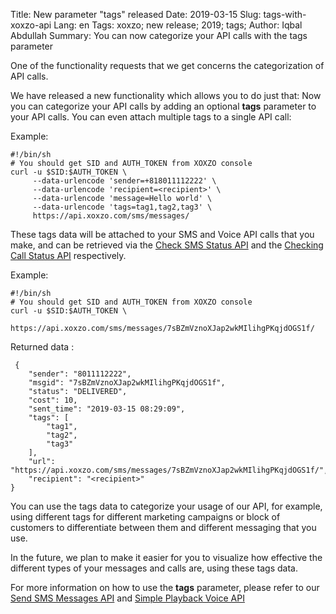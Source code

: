 Title: New parameter "tags" released
Date: 2019-03-15
Slug: tags-with-xoxzo-api
Lang: en
Tags: xoxzo; new release; 2019; tags;
Author: Iqbal Abdullah
Summary: You can now categorize your API calls with the tags parameter

One of the functionality requests that we get concerns the categorization of API calls.

We have released a new functionality which allows you to do just that: Now you can
categorize your API calls by adding an optional **tags** parameter to your API calls.
You can even attach multiple tags to a single API call:

Example:

    #!/bin/sh
    # You should get SID and AUTH_TOKEN from XOXZO console
    curl -u $SID:$AUTH_TOKEN \
         --data-urlencode 'sender=+818011112222' \
         --data-urlencode 'recipient=<recipient>' \
         --data-urlencode 'message=Hello world' \
         --data-urlencode 'tags=tag1,tag2,tag3' \
         https://api.xoxzo.com/sms/messages/

These tags data will be attached to your SMS and Voice API calls that you make,
and can be retrieved via the [Check SMS Status API](https://docs.xoxzo.com/en/sms.html#check-sms-status-api)
and the [Checking Call Status API](https://docs.xoxzo.com/en/voice.html#checking-call-status) respectively.

Example:

    #!/bin/sh
    # You should get SID and AUTH_TOKEN from XOXZO console
    curl -u $SID:$AUTH_TOKEN \
        https://api.xoxzo.com/sms/messages/7sBZmVznoXJap2wkMIlihgPKqjdOGS1f/

Returned data :

     {
        "sender": "8011112222",
        "msgid": "7sBZmVznoXJap2wkMIlihgPKqjdOGS1f",
        "status": "DELIVERED",
        "cost": 10,
        "sent_time": "2019-03-15 08:29:09",
        "tags": [
            "tag1",
            "tag2",
            "tag3"
        ],
        "url": "https://api.xoxzo.com/sms/messages/7sBZmVznoXJap2wkMIlihgPKqjdOGS1f/",
        "recipient": "<recipient>"
    }

You can use the tags data to categorize your usage of our API, for example,
using different tags for different marketing campaigns or block of customers to
differentiate between them and different messaging that you use.

In the future, we plan to make it easier for you to visualize how
effective the different types of your messages and calls are, using these tags data.

For more information on how to use the **tags** parameter, please refer to our [Send SMS
Messages API](https://docs.xoxzo.com/en/sms.html#send-sms-messages-api) and [Simple Playback Voice API](https://docs.xoxzo.com/en/voice.html#simple-playback-api)
